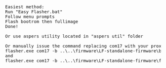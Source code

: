 <pre>
Easiest method:
Run "Easy Flasher.bat"
Follow menu prompts
Flash bootrom then fullimage
Done!

Or use aspers utility located in "aspers util" folder

Or manually issue the command replacing com17 with your proxmark3's com port
flasher.exe com17 -b ..\..\firmware\LF-standalone-firmware\bootrom.elf
and
flasher.exe com17 -b ..\..\firmware\LF-standalone-firmware\fullimage.elf
</pre>